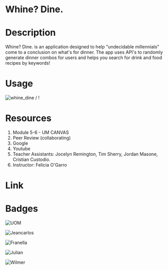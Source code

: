 # Whine? Dine.

# Description

Whine? Dine. is an application designed to help "undecidable millennials" come to a conclusion on what's for dinner. The app uses API's to randomly generate dinner combos for users and helps you search for drink and food recipes by keywords!

# Usage

![whine_dine](Whine_Dine!.gif) / ! [](Whine_Dine!.gif)

# Resources

1. Module 5-6 - UM CANVAS
2. Peer Review (collaborating)
3. Google
4. Youtube
5. Teacher Assistants: Jocelyn Remington, Tim Sherry, Jordan Masone, Cristian Custodio.
6. Instructor: Felicia O'Garro

# Link

# Badges

![UOM](https://img.shields.io/badge/University%20of-Miami-orange)

![Jeancarlos](https://img.shields.io/badge/Jeancarlos%20of-Miami-blue)

![Franella](https://img.shields.io/badge/Francella%20of-Miami-pink)

![Julian](https://img.shields.io/badge/Julian%20of-Miami-red)

![Wilmer](https://img.shields.io/badge/Wilmer%20of-Miami-green)
